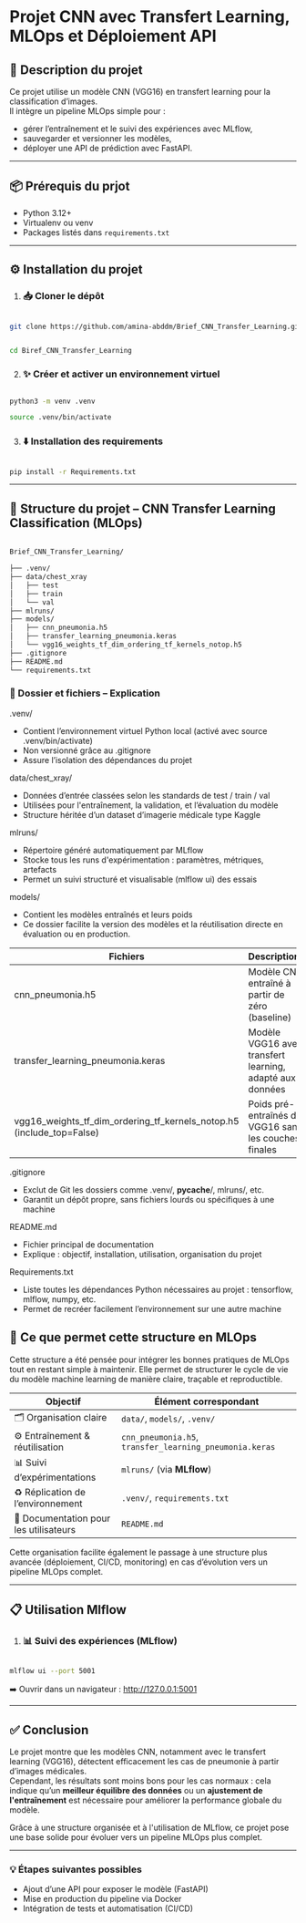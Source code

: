 # Projet CNN avec Transfert Learning, MLOps et Déploiement API

## 🧠 Description du projet

Ce projet utilise un modèle CNN (VGG16) en transfert learning pour la classification d’images.  
Il intègre un pipeline MLOps simple pour :  

- gérer l’entraînement et le suivi des expériences avec MLflow,  
- sauvegarder et versionner les modèles,  
- déployer une API de prédiction avec FastAPI.

---

## 📦 Prérequis du prjot

- Python 3.12+  
- Virtualenv ou venv  
- Packages listés dans `requirements.txt`

---

## ⚙️ Installation du projet

1. ### 📥 Cloner le dépôt

```bash

git clone https://github.com/amina-abddm/Brief_CNN_Transfer_Learning.git

```

```bash

cd Biref_CNN_Transfer_Learning

```

2. ### ✨ Créer et activer un environnement virtuel

```bash

python3 -m venv .venv

source .venv/bin/activate

```

3. ### ⬇️ Installation des requirements

```bash

pip install -r Requirements.txt

```

---

## 🧱 Structure du projet – CNN Transfer Learning Classification (MLOps)

```bash

Brief_CNN_Transfer_Learning/

├── .venv/
├── data/chest_xray
│   ├── test
│   ├── train
│   └── val
├── mlruns/
├── models/
│   ├── cnn_pneumonia.h5  
│   ├── transfer_learning_pneumonia.keras
│   └── vgg16_weights_tf_dim_ordering_tf_kernels_notop.h5  
├── .gitignore
├── README.md
└── requirements.txt

```

### 📂 Dossier et fichiers – Explication

.venv/

- Contient l’environnement virtuel Python local (activé avec source .venv/bin/activate)
- Non versionné grâce au .gitignore
- Assure l’isolation des dépendances du projet

data/chest_xray/

- Données d’entrée classées selon les standards de test / train / val
- Utilisées pour l'entraînement, la validation, et l’évaluation du modèle
- Structure héritée d’un dataset d’imagerie médicale type Kaggle

mlruns/

- Répertoire généré automatiquement par MLflow
- Stocke tous les runs d'expérimentation : paramètres, métriques, artefacts
- Permet un suivi structuré et visualisable (mlflow ui) des essais

models/

- Contient les modèles entraînés et leurs poids
- Ce dossier facilite la version des modèles et la réutilisation directe en évaluation ou en production.

| Fichiers                                      | Descriptions                                             |
| ----------------------------------------------|---------------------------------------------------       |
| cnn\_pneumonia.h5                             | Modèle CNN entraîné à partir de zéro (baseline)          |
| transfer\_learning\_pneumonia.keras           | Modèle VGG16 avec transfert learning, adapté aux données |
| vgg16\_weights\_tf\_dim\_ordering\_tf\_kernels\_notop.h5 (include\_top=False) | Poids pré-entraînés de VGG16 sans les couches finales    |

.gitignore

- Exclut de Git les dossiers comme .venv/, __pycache__/, mlruns/, etc.
- Garantit un dépôt propre, sans fichiers lourds ou spécifiques à une machine

README.md

- Fichier principal de documentation
- Explique : objectif, installation, utilisation, organisation du projet

Requirements.txt

- Liste toutes les dépendances Python nécessaires au projet : tensorflow, mlflow, numpy, etc.
- Permet de recréer facilement l’environnement sur une autre machine

## 🎯 Ce que permet cette structure en MLOps

Cette structure a été pensée pour intégrer les bonnes pratiques de MLOps tout en restant simple à maintenir. Elle permet de structurer le cycle de vie du modèle machine learning de manière claire, traçable et reproductible.

| Objectif                              | Élément correspondant                                  |
|-------------------------------------  |  -------------------------------------------           |
| 🗂️ Organisation claire                | `data/`, `models/`, `.venv/`                            |
| ⚙️ Entraînement & réutilisation       | `cnn_pneumonia.h5`, `transfer_learning_pneumonia.keras` |
| 📊 Suivi d’expérimentations           | `mlruns/` (via **MLflow**)                              |
| ♻️ Réplication de l’environnement     | `.venv/`, `requirements.txt`                            |
| 📝 Documentation pour les utilisateurs| `README.md`                                             |

Cette organisation facilite également le passage à une structure plus avancée (déploiement, CI/CD, monitoring) en cas d’évolution vers un pipeline MLOps complet.

---

## 📋 Utilisation Mlflow

1. ### 📊 Suivi des expériences (MLflow)

```bash

mlflow ui --port 5001

```

➡️ Ouvrir dans un navigateur : http://127.0.0.1:5001

---

## ✅ Conclusion

Le projet montre que les modèles CNN, notamment avec le transfert learning (VGG16), détectent efficacement les cas de pneumonie à partir d’images médicales.  
Cependant, les résultats sont moins bons pour les cas normaux : cela indique qu’un **meilleur équilibre des données** ou un **ajustement de l'entraînement** est nécessaire pour améliorer la performance globale du modèle.

Grâce à une structure organisée et à l'utilisation de MLflow, ce projet pose une base solide pour évoluer vers un pipeline MLOps plus complet.

---

### 💡 Étapes suivantes possibles

- Ajout d’une API pour exposer le modèle (FastAPI)
- Mise en production du pipeline via Docker
- Intégration de tests et automatisation (CI/CD)
